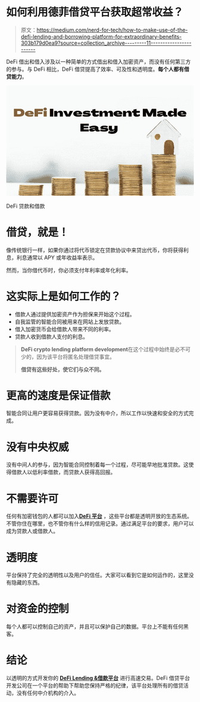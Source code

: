 # 如何利用德菲借贷平台获取超常收益？

> 原文：<https://medium.com/nerd-for-tech/how-to-make-use-of-the-defi-lending-and-borrowing-platform-for-extraordinary-benefits-303b179d0ea9?source=collection_archive---------11----------------------->

DeFi 借出和借入涉及以一种简单的方式借出和借入加密资产，而没有任何第三方的参与。与 DeFi 相比，DeFi 借贷提高了效率、可及性和透明度。**每个人都有借贷能力**。

![](img/bd41d37c228d3183e621849df78a30dc.png)

DeFi 贷款和借款

# 借贷，就是！

像传统银行一样，如果你通过将代币锁定在贷款协议中来贷出代币，你将获得利息，利息通常以 APY 或年收益率表示。

然而，当你借代币时，你必须支付年利率或年化利率。

# 这实际上是如何工作的？

*   借款人通过提供加密资产作为担保来开始这个过程。
*   自我监管的智能合同被用来在网站上发放贷款。
*   借入加密货币会给借款人带来不同的利率。
*   贷款人收到借款人支付的利息。

> **DeFi crypto lending platform development**在这个过程中始终是必不可少的，因为该平台将匿名处理借贷事宜。
> 
> **借贷有这些好处，使它们与众不同。**

# 更高的速度是保证借款

智能合同让用户更容易获得贷款。因为没有中介，所以工作以快速和安全的方式完成。

# 没有中央权威

没有中间人的参与，因为智能合同控制着每一个过程，尽可能早地批准贷款。这使得借款人以低利率借款，而贷款人获得高回报。

# 不需要许可

任何有加密钱包的人都可以加入[**DeFi 平台**](https://bit.ly/3c0k30j) ，这些平台都是透明开放的生态系统。不管你住在哪里，也不管你有什么样的信用记录。通过满足平台的要求，用户可以成为贷款人或借款人。

# 透明度

平台保持了完全的透明性以及用户的信任。大家可以看到它是如何运作的，这里没有隐藏的东西。

# 对资金的控制

每个人都可以控制自己的资产，并且可以保护自己的数据。平台上不能有任何黑客。

# 结论

以透明的方式开发你的 [**DeFi Lending &借款平台**](https://bit.ly/3c0k30j) 进行高速交易。DeFi 借贷平台开发公司在一个平台的帮助下帮助您保持严格的纪律，该平台处理所有的借贷活动，没有任何中介机构的介入。